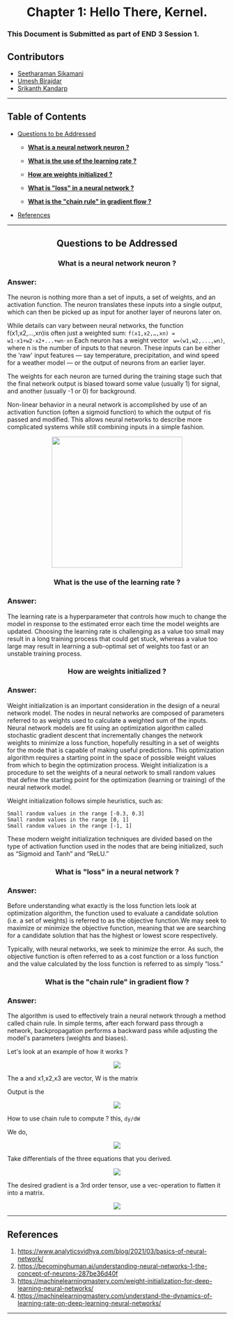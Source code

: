 <div align="center">
    <h1>
       Chapter 1: Hello There, Kernel. <br/>
</div>

### This Document is Submitted as part of END 3 Session 1.

## Contributors

* [Seetharaman Sikamani](https://github.com/seetha1971)
* [Umesh Birajdar](https://github.com/Umeshtriveni)
* [Srikanth Kandarp](https://github.com/silicon-ninja)

---
## Table of Contents 
- [Questions to be Addressed]()

  * [<b>What is a neural network neuron ?</b>](#-center---b-what-is-a-neural-network-neuron----b---center-)

  * [<b>What is the use of the learning rate ?</b>](#-b-what-is-the-use-of-the-learning-rate----b---center-)

  * [<b>How are weights initialized ?</b></center>](#-center--b-how-are-weights-initialized----b---center-)
  * [<b>What is "loss" in a neural network ?</b></center>](#-center--b-what-is--loss--in-a-neural-network----b---center-)
  * [<b>What is the "chain rule" in gradient flow ?</b>](#-b-what-is-the--chain-rule--in-gradient-flow----b-)
- [References](#references)


---
## <center><b>Questions to be Addressed</b></center>
### <center> <b>What is a neural network neuron ?</b></center>

### <b> Answer:  </b>

The neuron is nothing more than a set of inputs, a set of weights, and an activation function. The neuron translates these inputs into a single output, which can then be picked up as input for another layer of neurons later on.

While details can vary between neural networks, the function f(x1,x2,…,xn)is often just a weighted sum: ```f(x1,x2,…,xn) = w1⋅x1+w2⋅x2+...+wn⋅xn``` Each neuron has a weight vector ``` w=(w1,w2,...,wn)```, where n is the number of inputs to that neuron. These inputs can be either the 'raw' input features — say temperature, precipitation, and wind speed for a weather model — or the output of neurons from an earlier layer.

The weights for each neuron are turned during the training stage such that the final network output is biased toward some value (usually 1) for signal, and another (usually -1 or 0) for background.

Non-linear behavior in a neural network is accomplished by use of an activation function (often a sigmoid function) to which the output of ```f```is passed and modified. This allows neural networks to describe more complicated systems while still combining inputs in a simple fashion.

<p align="center">
<img src="../Session%201/assets/image_1.png"  style="height: 600 px; width:300px;">
</p>

### <center><b>What is the use of the learning rate ?</b></center>
### <b> Answer:  </b>
The learning rate is a hyperparameter that controls how much to change the model in response to the estimated error each time the model weights are updated. Choosing the learning rate is challenging as a value too small may result in a long training process that could get stuck, whereas a value too large may result in learning a sub-optimal set of weights too fast or an unstable training process.



### <center><b>How are weights initialized ?</b></center>
### <b> Answer:  </b>
Weight initialization is an important consideration in the design of a neural network model. The nodes in neural networks are composed of parameters referred to as weights used to calculate a weighted sum of the inputs. Neural network models are fit using an optimization algorithm called stochastic gradient descent that incrementally changes the network weights to minimize a loss function, hopefully resulting in a set of weights for the mode that is capable of making useful predictions. This optimization algorithm requires a starting point in the space of possible weight values from which to begin the optimization process. Weight initialization is a procedure to set the weights of a neural network to small random values that define the starting point for the optimization (learning or training) of the neural network model.

Weight initialization follows simple heuristics, such as:

```
Small random values in the range [-0.3, 0.3]
Small random values in the range [0, 1]
Small random values in the range [-1, 1]
```
These modern weight initialization techniques are divided based on the type of activation function used in the nodes that are being initialized, such as “Sigmoid and Tanh” and “ReLU.”

### <center><b>What is "loss" in a neural network ?</b></center>
### <b> Answer:  </b>
Before understanding what exactly is the loss function lets look at optimization algorithm, the function used to evaluate a candidate solution (i.e. a set of weights) is referred to as the objective function.We may seek to maximize or minimize the objective function, meaning that we are searching for a candidate solution that has the highest or lowest score respectively.

Typically, with neural networks, we seek to minimize the error. As such, the objective function is often referred to as a cost function or a loss function and the value calculated by the loss function is referred to as simply “loss.”

### <center><b>What is the "chain rule" in gradient flow ?</b></center>
### <b> Answer: </b>

The algorithm is used to effectively train a neural network through a method called chain rule. In simple terms, after each forward pass through a network, backpropagation performs a backward pass while adjusting the model's parameters (weights and biases).
    
    
Let's look at an example of how it works ?

<p align="center">
<img src="../Session%201/assets/image_2.png"  style="height: px; width:px;"/>
</p>

The a and x1,x2,x3 are vector, W is the matrix

Output is the

<p align="center">
<img src="../Session%201/assets/image_3.png"  style="height: px; width:px;"/>
</p>

How to use chain rule to compute ? this, ```dy/dW```

We do, 

<p align="center">
<img src="../Session%201/assets/image_4.png"  style="height: px; width:px;">
</p>

Take differentials of the three equations that you derived.

<p align="center">
<img src="../Session%201/assets/image_5.png"  style="height: px; width:px;">
</p>

The desired gradient is a 3rd order tensor, use a vec-operation to flatten it into a matrix.

<p align="center">
<img src="../Session%201/assets/image_6.png"  style="height: px; width:px;">
</p>

----
## References 

1. https://www.analyticsvidhya.com/blog/2021/03/basics-of-neural-network/
2. https://becominghuman.ai/understanding-neural-networks-1-the-concept-of-neurons-287be36d40f
3. https://machinelearningmastery.com/weight-initialization-for-deep-learning-neural-networks/
4. https://machinelearningmastery.com/understand-the-dynamics-of-learning-rate-on-deep-learning-neural-networks/
---
